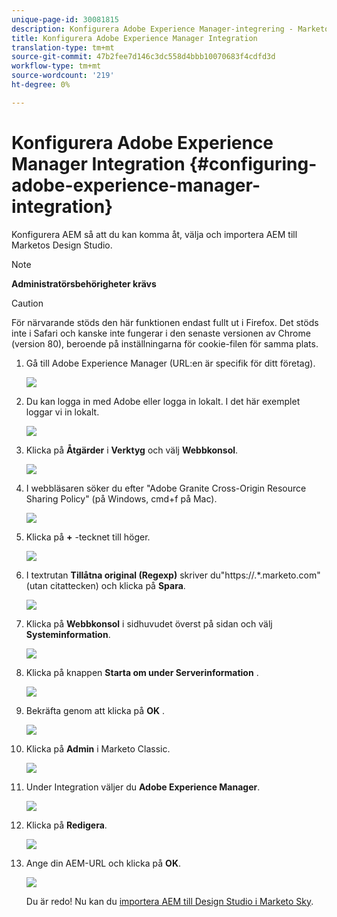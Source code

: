 ```yaml
---
unique-page-id: 30081815
description: Konfigurera Adobe Experience Manager-integrering - Marketo Docs - Produktdokumentation
title: Konfigurera Adobe Experience Manager Integration
translation-type: tm+mt
source-git-commit: 47b2fee7d146c3dc558d4bbb10070683f4cdfd3d
workflow-type: tm+mt
source-wordcount: '219'
ht-degree: 0%

---
```



# Konfigurera Adobe Experience Manager Integration {#configuring-adobe-experience-manager-integration}

Konfigurera AEM så att du kan komma åt, välja och importera AEM till Marketos Design Studio.

>[!NOTE]
>
>**Administratörsbehörigheter krävs**

>[!CAUTION]
>
>För närvarande stöds den här funktionen endast fullt ut i Firefox. Det stöds inte i Safari och kanske inte fungerar i den senaste versionen av Chrome (version 80), beroende på inställningarna för cookie-filen för samma plats.

1. Gå till Adobe Experience Manager (URL:en är specifik för ditt företag).

   ![](assets/one.png)

1. Du kan logga in med Adobe eller logga in lokalt. I det här exemplet loggar vi in lokalt.

   ![](assets/two.png)

1. Klicka på **Åtgärder** i **Verktyg** och välj **Webbkonsol**.

   ![](assets/2a.png)

1. I webbläsaren söker du efter &quot;Adobe Granite Cross-Origin Resource Sharing Policy&quot; (på Windows, cmd+f på Mac).

   ![](assets/three.png)

1. Klicka på **+** -tecknet till höger.

   ![](assets/four.png)

1. I textrutan **Tillåtna original (Regexp)** skriver du&quot;https://.*\.marketo\.com&quot; (utan citattecken) och klicka på **Spara**.

   ![](assets/five-psd.png)

1. Klicka på **Webbkonsol** i sidhuvudet överst på sidan och välj **Systeminformation**.

   ![](assets/six.png)

1. Klicka på knappen **Starta om under Serverinformation** .

   ![](assets/seven.png)

1. Bekräfta genom att klicka på **OK** .

   ![](assets/eight.png)

1. Klicka på **Admin** i Marketo Classic.

   ![](assets/nine.png)

1. Under Integration väljer du **Adobe Experience Manager**.

   ![](assets/ten.png)

1. Klicka på **Redigera**.

   ![](assets/eleven.png)

1. Ange din AEM-URL och klicka på **OK**.

   ![](assets/twelve.png)

   Du är redo! Nu kan du [importera AEM till Design Studio i Marketo Sky](http://help.marketo.com/hc/en-us/articles/360036765993).

